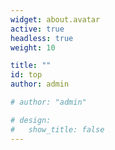 ```yaml
---
widget: about.avatar
active: true
headless: true
weight: 10

title: ""
id: top
author: admin 

# author: "admin"

# design:
#   show_title: false
---
```

